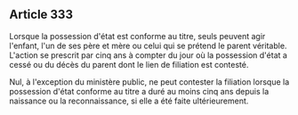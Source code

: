 Article 333
----
Lorsque la possession d'état est conforme au titre, seuls peuvent agir l'enfant,
l'un de ses père et mère ou celui qui se prétend le parent véritable. L'action
se prescrit par cinq ans à compter du jour où la possession d'état a cessé ou du
décès du parent dont le lien de filiation est contesté.

Nul, à l'exception du ministère public, ne peut contester la filiation lorsque
la possession d'état conforme au titre a duré au moins cinq ans depuis la
naissance ou la reconnaissance, si elle a été faite ultérieurement.
